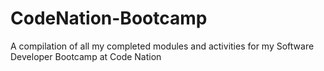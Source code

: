 # CodeNation-Bootcamp
A compilation of all my completed modules and activities for my Software Developer Bootcamp at Code Nation
